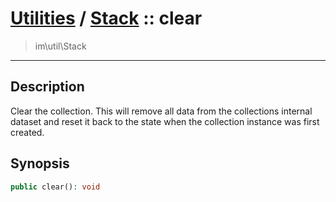 # [Utilities](util.md) / [Stack](util-Stack.md) :: clear
 > im\util\Stack
____

## Description
Clear the collection. This will remove all data from the
collections internal dataset and reset it back to the state
when the collection instance was first created.

## Synopsis
```php
public clear(): void
```
